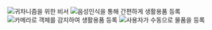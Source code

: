 ![귀차니즘을 위한 비서](https://github.com/user-attachments/assets/4ade55cd-08ed-4a6b-b6fd-2207177b6ad7)
![음성인식을 통해 간편하게 생활용품 등록](https://github.com/user-attachments/assets/a24889a1-0c81-4559-8ae7-8db69abecbed)
![카메라로 객체를 감지하여 생활용품 등록](https://github.com/user-attachments/assets/e80f33d3-96c1-46e5-b995-e3827d10453a)
![사용자가 수동으로 물품을 등록](https://github.com/user-attachments/assets/106a3bfb-d07d-487d-829e-cda1d5f93326)
